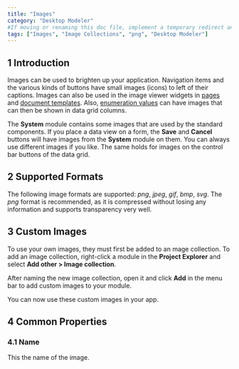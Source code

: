 ```yaml
---
title: "Images"
category: "Desktop Modeler"
#If moving or renaming this doc file, implement a temporary redirect and let the respective team know they should update the URL in the product. See Mapping to Products for more details.
tags: ["Images", "Image Collections", "png", "Desktop Modeler"]
---
```


## 1 Introduction

Images can be used to brighten up your application. Navigation items and the various kinds of buttons have small images (icons) to left of their captions. Images can also be used in the image viewer widgets in [pages](pages) and [document templates](document-templates). Also, [enumeration values](enumeration-values) can have images that can then be shown in data grid columns.

The **System** module contains some images that are used by the standard components. If you place a data view on a form, the **Save** and **Cancel** buttons will have images from the **System** module on them. You can always use different images if you like. The same holds for images on the control bar buttons of the data grid.

## 2 Supported Formats

The following image formats are supported: *png*, *jpeg*, *gif*, *bmp*, *svg*. The *png* format is recommended, as it is compressed without losing any information and supports transparency very well.

## 3 Custom Images

To use your own images, they must first be added to an mage collection. To add an image collection, right-click a module in the **Project Explorer** and select **Add other > Image collection**.

After naming the new image collection, open it and click **Add** in the menu bar to add custom images to your module.

You can now use these custom images in your app.

## 4 Common Properties

### 4.1 Name

This the name of the image.

